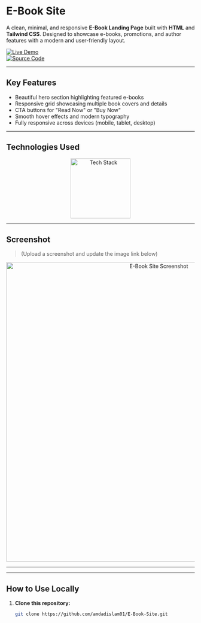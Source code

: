 #  E-Book Site

A clean, minimal, and responsive **E-Book Landing Page** built with **HTML** and **Tailwind CSS**. Designed to showcase e-books, promotions, and author features with a modern and user-friendly layout.

[![Live Demo](https://img.shields.io/badge/🚀_Live_Demo-00C7B7?style=for-the-badge&logo=netlify&logoColor=white)](https://amdadislam01.github.io/E-Book-Site/)  
[![Source Code](https://img.shields.io/badge/💻_Source_Code-181717?style=for-the-badge&logo=github&logoColor=white)](https://github.com/amdadislam01/E-Book-Site)

---

##  Key Features

-  Beautiful hero section highlighting featured e-books  
-  Responsive grid showcasing multiple book covers and details  
-  CTA buttons for "Read Now" or "Buy Now"  
-  Smooth hover effects and modern typography  
-  Fully responsive across devices (mobile, tablet, desktop)

---

##  Technologies Used

<p align="center">
  <img src="https://skillicons.dev/icons?i=html,tailwindcss" alt="Tech Stack" width="160"/>
</p>

---

##  Screenshot

> (Upload a screenshot and update the image link below)

<p align="center">
  <img src="https://i.postimg.cc/YOUR_IMAGE_LINK.png" alt="E-Book Site Screenshot" width="800"/>
</p>

---

---

##  How to Use Locally

1. **Clone this repository:**
   ```bash
   git clone https://github.com/amdadislam01/E-Book-Site.git

